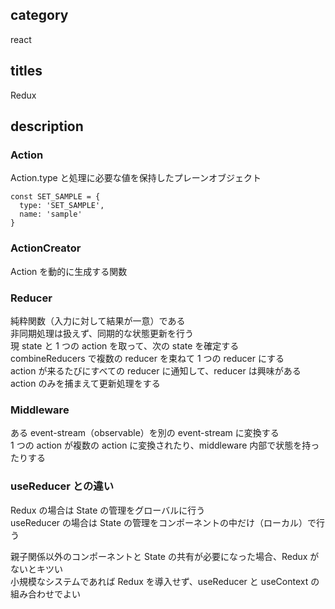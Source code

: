 ## category

react

## titles

Redux

## description

### Action

Action.type と処理に必要な値を保持したプレーンオブジェクト

```js:Actionの例
const SET_SAMPLE = {
  type: 'SET_SAMPLE',
  name: 'sample'
}
```

### ActionCreator

Action を動的に生成する関数

### Reducer

純粋関数（入力に対して結果が一意）である  
非同期処理は扱えず、同期的な状態更新を行う  
現 state と 1 つの action を取って、次の state を確定する  
combineReducers で複数の reducer を束ねて 1 つの reducer にする  
action が来るたびにすべての reducer に通知して、reducer は興味がある action のみを捕まえて更新処理をする

### Middleware

ある event-stream（observable）を別の event-stream に変換する  
1 つの action が複数の action に変換されたり、middleware 内部で状態を持ったりする

### useReducer との違い

Redux の場合は State の管理をグローバルに行う  
useReducer の場合は State の管理をコンポーネントの中だけ（ローカル）で行う

親子関係以外のコンポーネントと State の共有が必要になった場合、Redux がないとキツい  
小規模なシステムであれば Redux を導入せず、useReducer と useContext の組み合わせでよい
